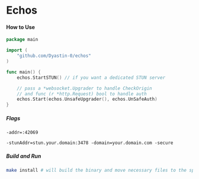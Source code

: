 # Echos

#### How to Use

```go
package main

import (
	"github.com/Dyastin-0/echos"
)

func main() {
	echos.StartSTUN() // if you want a dedicated STUN server

	// pass a *websocket.Upgrader to handle CheckOrigin
	// and func (r *http.Request) bool to handle auth 
	echos.Start(echos.UnsafeUpgrader(), echos.UnSafeAuth)
}
```

##### Flags

```
-addr=:42069
```

```
-stunAddr=stun.your.domain:3478 -domain=your.domain.com -secure
```

##### Build and Run

```bash
make install # will build the binary and move necessary files to the specified path
```
